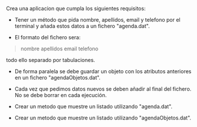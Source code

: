 Crea una aplicacion que cumpla los siguientes requisitos:

- Tener un método que pida nombre, apellidos, email y telefono
por el terminal y añada estos datos a un fichero "agenda.dat".

- El formato del fichero sera:

> nombre apellidos email telefono

todo ello separado por tabulaciones.

- De forma paralela se debe guardar un objeto con los atributos anteriores en un fichero "agendaObjetos.dat".

- Cada vez que pedimos datos nuevos se deben añadir al final del fichero. No se debe borrar en cada ejecución.

- Crear un metodo que muestre un listado utilizando "agenda.dat".

- Crear un metodo que muestre un listado utilizando "agendaObjetos.dat".